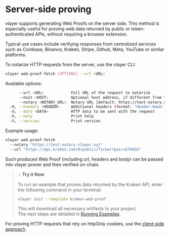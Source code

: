 # Server-side proving

<!-- FEEDBACK: Am I correct that for users passing API keys in this mode, they are redacted and not accessible for vlayer notary? Maybe we could note it down here -->
vlayer supports generating Web Proofs on the server side. This method is especially useful for proving web data returned by public or token-authenticated APIs, without requiring a browser extension.

Typical use cases include verifying responses from centralized services such as Coinbase, Binance, Kraken, Stripe, Github, Meta, YouTube or similar platforms.

To notarize HTTP requests from the server, use the vlayer CLI:
```sh
vlayer web-proof-fetch [OPTIONS] --url <URL>
```

Available options: 
```sh
      --url <URL>            Full URL of the request to notarize
      --host <HOST>          Optional host address, if different from the domain provided in URL
      --notary <NOTARY_URL>  Notary URL [default: https://test-notary.vlayer.xyz/]
  -H, --headers <HEADER>     Additional headers (format: "Header-Name: Header-Value")
  -d, --data <DATA>          HTTP data to be sent with the request
  -h, --help                 Print help
  -V, --version              Print version
```

Example usage: 
```sh
vlayer web-proof-fetch 
  --notary "https://test-notary.vlayer.xyz" 
  --url "https://api.kraken.com/0/public/Ticker?pair=ETHUSD"
```

Such produced Web Proof (including url, headers and body) can be passed into vlayer prover and then verified on-chain. 

> 💡 **Try it Now**
>
> To run an example that proves data returned by the Kraken API, enter the following command in your terminal:
>
> ```bash
> vlayer init --template kraken-web-proof
> ```
>
> This will download all necessary artifacts to your project.  
> The next steps are detailed in [Running Examples](../getting-started/first-steps.md#running-examples-locally).

For proving HTTP requests that rely on httpOnly cookies, use the [client-side approach](/web-proof/quickstart-guide.html). 